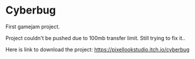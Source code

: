 # Cyberbug
First gamejam project.

Project couldn't be pushed due to 100mb transfer limit. Still trying to fix it..

Here is link to download the project: https://pixellookstudio.itch.io/cyberbug
